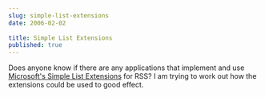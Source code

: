 ```yaml
---
slug: simple-list-extensions
date: 2006-02-02
 
title: Simple List Extensions
published: true
---
```

Does anyone know if there are any applications that implement and use <a href="http://blogs.msdn.com/rssteam/articles/SimpleListExtensionsExplained.aspx">Microsoft's Simple List Extensions</a> for RSS?  I am trying to work out how the extensions could be used to good effect.<p />

